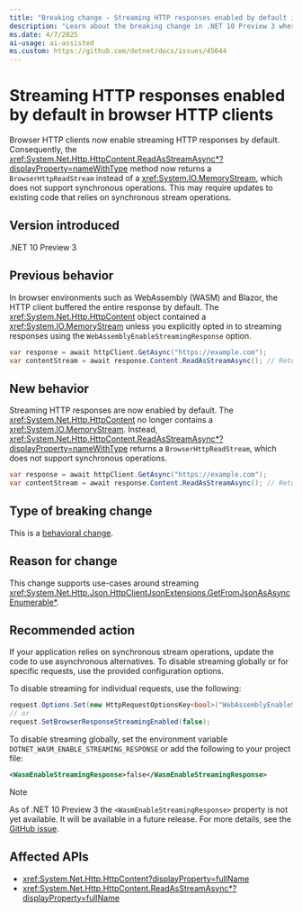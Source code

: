 ```yaml
---
title: "Breaking change - Streaming HTTP responses enabled by default in browser HTTP clients"
description: "Learn about the breaking change in .NET 10 Preview 3 where streaming HTTP responses are enabled by default in browser HTTP clients."
ms.date: 4/7/2025
ai-usage: ai-assisted
ms.custom: https://github.com/dotnet/docs/issues/45644
---
```


# Streaming HTTP responses enabled by default in browser HTTP clients

Browser HTTP clients now enable streaming HTTP responses by default. Consequently, the <xref:System.Net.Http.HttpContent.ReadAsStreamAsync*?displayProperty=nameWithType> method now returns a `BrowserHttpReadStream` instead of a <xref:System.IO.MemoryStream>, which does not support synchronous operations. This may require updates to existing code that relies on synchronous stream operations.

## Version introduced

.NET 10 Preview 3

## Previous behavior

In browser environments such as WebAssembly (WASM) and Blazor, the HTTP client buffered the entire response by default. The <xref:System.Net.Http.HttpContent> object contained a <xref:System.IO.MemoryStream> unless you explicitly opted in to streaming responses using the `WebAssemblyEnableStreamingResponse` option.

```csharp
var response = await httpClient.GetAsync("https://example.com");
var contentStream = await response.Content.ReadAsStreamAsync(); // Returns MemoryStream
```

## New behavior

Streaming HTTP responses are now enabled by default. The <xref:System.Net.Http.HttpContent> no longer contains a <xref:System.IO.MemoryStream>. Instead, <xref:System.Net.Http.HttpContent.ReadAsStreamAsync*?displayProperty=nameWithType> returns a `BrowserHttpReadStream`, which does not support synchronous operations.

```csharp
var response = await httpClient.GetAsync("https://example.com");
var contentStream = await response.Content.ReadAsStreamAsync(); // Returns BrowserHttpReadStream
```

## Type of breaking change

This is a [behavioral change](../../categories.md#behavioral-change).

## Reason for change

This change supports use-cases around streaming <xref:System.Net.Http.Json.HttpClientJsonExtensions.GetFromJsonAsAsyncEnumerable*>.

## Recommended action

If your application relies on synchronous stream operations, update the code to use asynchronous alternatives. To disable streaming globally or for specific requests, use the provided configuration options.

To disable streaming for individual requests, use the following:

```csharp
request.Options.Set(new HttpRequestOptionsKey<bool>("WebAssemblyEnableStreamingResponse"), false);
// or
request.SetBrowserResponseStreamingEnabled(false);
```

To disable streaming globally, set the environment variable `DOTNET_WASM_ENABLE_STREAMING_RESPONSE` or add the following to your project file:

```xml
<WasmEnableStreamingResponse>false</WasmEnableStreamingResponse>
```

> [!NOTE]
> As of .NET 10 Preview 3 the `<WasmEnableStreamingResponse>` property is not yet available. It will be available in a future release. For more details, see the [GitHub issue](https://github.com/dotnet/runtime/issues/97449).

## Affected APIs

- <xref:System.Net.Http.HttpContent?displayProperty=fullName>
- <xref:System.Net.Http.HttpContent.ReadAsStreamAsync*?displayProperty=fullName>
